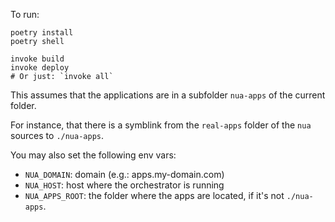 
To run:

```
poetry install
poetry shell

invoke build
invoke deploy
# Or just: `invoke all`
```

This assumes that the applications are in a subfolder `nua-apps` of the current folder.

For instance, that there is a symblink from the `real-apps` folder of the `nua` sources to `./nua-apps`.

You may also set the following env vars:

- `NUA_DOMAIN`: domain (e.g.: apps.my-domain.com)
- `NUA_HOST`: host where the orchestrator is running
- `NUA_APPS_ROOT`: the folder where the apps are located, if it's not `./nua-apps`.

